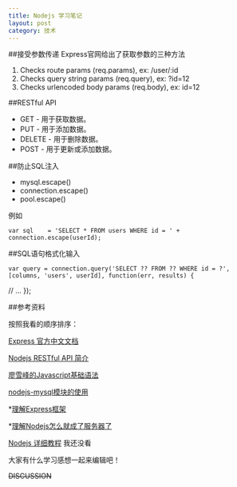 ```yaml
---
title: Nodejs 学习笔记
layout: post
category: 技术
---
```


##接受参数传递
Express官网给出了获取参数的三种方法

1. Checks route params (req.params), ex: /user/:id
2. Checks query string params (req.query), ex: ?id=12
3. Checks urlencoded body params (req.body), ex: id=12

##RESTful API

* GET - 用于获取数据。
* PUT - 用于添加数据。
* DELETE - 用于删除数据。
* POST - 用于更新或添加数据。

##防止SQL注入

* mysql.escape()
* connection.escape()
* pool.escape()

例如
	
	var sql    = 'SELECT * FROM users WHERE id = ' + connection.escape(userId);

##SQL语句格式化输入

	var query = connection.query('SELECT ?? FROM ?? WHERE id = ?', [columns, 'users', userId], function(err, results) {
  // ...
	});




##参考资料

按照我看的顺序排序：

 [Express 官方中文文档](http://www.expressjs.com.cn/)

 [Nodejs RESTful API 简介](http://www.runoob.com/nodejs/nodejs-restful-api.html)

 [廖雪峰的Javascript基础语法](http://www.liaoxuefeng.com/wiki/001434446689867b27157e896e74d51a89c25cc8b43bdb3000)

 [nodejs-mysql模块的使用](https://github.com/felixge/node-mysql)

 *[理解Express框架](http://javascript.ruanyifeng.com/nodejs/express.html)

 *[理解Nodejs怎么就成了服务器了](http://anjia.github.io/2015/08/03/node_demo/)

 [Nodejs 详细教程](http://www.runoob.com/nodejs/nodejs-tutorial.html) 我还没看

大家有什么学习感想一起来编辑吧！

~~DISCUSSION~~


